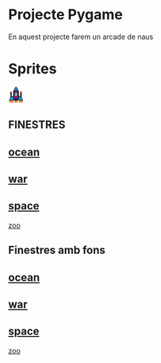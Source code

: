 # Projecte Pygame

En aquest projecte farem un arcade de naus

# Sprites

![Nau protagonista](nauprincipal.png)

## FINESTRES
[ocean](Ocean.py)
-
[war](War.py)
-
[space](Space.py)
-
[zoo](Zoo.py)

## Finestres amb fons

[ocean](Oceanfons.py)
-
[war](Warfons.py)
-
[space](Spacefons.py)
-
[zoo](Zoofons.py)

